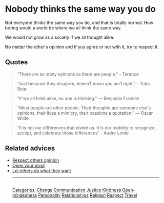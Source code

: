 # Nobody thinks the same way you do

Not everyone thinks the same way you do, and that is totally normal. How boring would a world be where we all think the same way.

We would not grow as a society if we all thought alike.

No matter the other's opinion and if you agree or not with it, try to respect it.

## Quotes

> “There are as many opinions as there are people.” - Terence

> “Just because they disagree, doesn’t mean you ain’t right.” - Toba Beta

> “If we all think alike, no one is thinking.” ― Benjamin Franklin

> “Most people are other people. Their thoughts are someone else's opinions, their lives a mimicry, their passions a quotation.” ― Oscar Wilde

> “It is not our differences that divide us. It is our inability to recognize, accept, and celebrate those differences” - Audre Lorde

## Related advices

- [Respect others opinion](Respect%20others%20opinion/index.md)
- [Open your mind](Open%20your%20mind/index.md)
- [Let others do what they want](Let%20others%20do%20what%20they%20want/index.md)<hr/><br/>[Categories:](Categories/index.md) [Change](Categories/Change.md) [Communication](Categories/Communication.md) [Justice](Categories/Justice.md) [Kindness](Categories/Kindness.md) [Open-mindedness](Categories/Open-mindedness.md) [Personality](Categories/Personality.md) [Relationships](Categories/Relationships.md) [Religion](Categories/Religion.md) [Respect](Categories/Respect.md) [Travel](Categories/Travel.md)